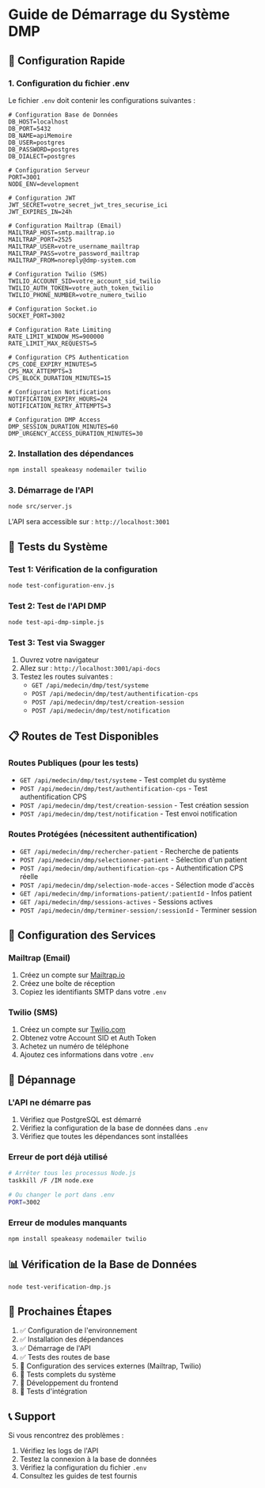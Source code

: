 # Guide de Démarrage du Système DMP

## 🚀 Configuration Rapide

### 1. Configuration du fichier .env

Le fichier `.env` doit contenir les configurations suivantes :

```env
# Configuration Base de Données
DB_HOST=localhost
DB_PORT=5432
DB_NAME=apiMemoire
DB_USER=postgres
DB_PASSWORD=postgres
DB_DIALECT=postgres

# Configuration Serveur
PORT=3001
NODE_ENV=development

# Configuration JWT
JWT_SECRET=votre_secret_jwt_tres_securise_ici
JWT_EXPIRES_IN=24h

# Configuration Mailtrap (Email)
MAILTRAP_HOST=smtp.mailtrap.io
MAILTRAP_PORT=2525
MAILTRAP_USER=votre_username_mailtrap
MAILTRAP_PASS=votre_password_mailtrap
MAILTRAP_FROM=noreply@dmp-system.com

# Configuration Twilio (SMS)
TWILIO_ACCOUNT_SID=votre_account_sid_twilio
TWILIO_AUTH_TOKEN=votre_auth_token_twilio
TWILIO_PHONE_NUMBER=votre_numero_twilio

# Configuration Socket.io
SOCKET_PORT=3002

# Configuration Rate Limiting
RATE_LIMIT_WINDOW_MS=900000
RATE_LIMIT_MAX_REQUESTS=5

# Configuration CPS Authentication
CPS_CODE_EXPIRY_MINUTES=5
CPS_MAX_ATTEMPTS=3
CPS_BLOCK_DURATION_MINUTES=15

# Configuration Notifications
NOTIFICATION_EXPIRY_HOURS=24
NOTIFICATION_RETRY_ATTEMPTS=3

# Configuration DMP Access
DMP_SESSION_DURATION_MINUTES=60
DMP_URGENCY_ACCESS_DURATION_MINUTES=30
```

### 2. Installation des dépendances

```bash
npm install speakeasy nodemailer twilio
```

### 3. Démarrage de l'API

```bash
node src/server.js
```

L'API sera accessible sur : `http://localhost:3001`

## 🧪 Tests du Système

### Test 1: Vérification de la configuration

```bash
node test-configuration-env.js
```

### Test 2: Test de l'API DMP

```bash
node test-api-dmp-simple.js
```

### Test 3: Test via Swagger

1. Ouvrez votre navigateur
2. Allez sur : `http://localhost:3001/api-docs`
3. Testez les routes suivantes :
   - `GET /api/medecin/dmp/test/systeme`
   - `POST /api/medecin/dmp/test/authentification-cps`
   - `POST /api/medecin/dmp/test/creation-session`
   - `POST /api/medecin/dmp/test/notification`

## 📋 Routes de Test Disponibles

### Routes Publiques (pour les tests)

- `GET /api/medecin/dmp/test/systeme` - Test complet du système
- `POST /api/medecin/dmp/test/authentification-cps` - Test authentification CPS
- `POST /api/medecin/dmp/test/creation-session` - Test création session
- `POST /api/medecin/dmp/test/notification` - Test envoi notification

### Routes Protégées (nécessitent authentification)

- `GET /api/medecin/dmp/rechercher-patient` - Recherche de patients
- `POST /api/medecin/dmp/selectionner-patient` - Sélection d'un patient
- `POST /api/medecin/dmp/authentification-cps` - Authentification CPS réelle
- `POST /api/medecin/dmp/selection-mode-acces` - Sélection mode d'accès
- `GET /api/medecin/dmp/informations-patient/:patientId` - Infos patient
- `GET /api/medecin/dmp/sessions-actives` - Sessions actives
- `POST /api/medecin/dmp/terminer-session/:sessionId` - Terminer session

## 🔧 Configuration des Services

### Mailtrap (Email)

1. Créez un compte sur [Mailtrap.io](https://mailtrap.io)
2. Créez une boîte de réception
3. Copiez les identifiants SMTP dans votre `.env`

### Twilio (SMS)

1. Créez un compte sur [Twilio.com](https://twilio.com)
2. Obtenez votre Account SID et Auth Token
3. Achetez un numéro de téléphone
4. Ajoutez ces informations dans votre `.env`

## 🐛 Dépannage

### L'API ne démarre pas

1. Vérifiez que PostgreSQL est démarré
2. Vérifiez la configuration de la base de données dans `.env`
3. Vérifiez que toutes les dépendances sont installées

### Erreur de port déjà utilisé

```bash
# Arrêter tous les processus Node.js
taskkill /F /IM node.exe

# Ou changer le port dans .env
PORT=3002
```

### Erreur de modules manquants

```bash
npm install speakeasy nodemailer twilio
```

## 📊 Vérification de la Base de Données

```bash
node test-verification-dmp.js
```

## 🎯 Prochaines Étapes

1. ✅ Configuration de l'environnement
2. ✅ Installation des dépendances
3. ✅ Démarrage de l'API
4. ✅ Tests des routes de base
5. 🔄 Configuration des services externes (Mailtrap, Twilio)
6. 🔄 Tests complets du système
7. 🔄 Développement du frontend
8. 🔄 Tests d'intégration

## 📞 Support

Si vous rencontrez des problèmes :

1. Vérifiez les logs de l'API
2. Testez la connexion à la base de données
3. Vérifiez la configuration du fichier `.env`
4. Consultez les guides de test fournis 